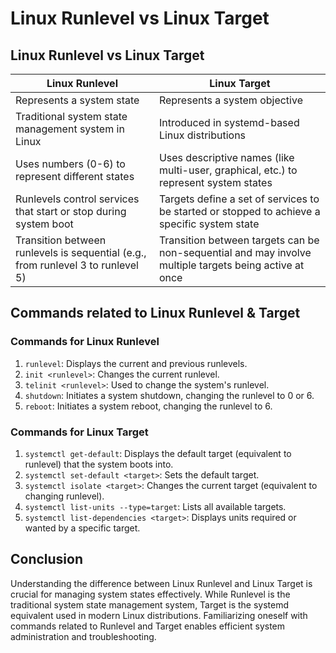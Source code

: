 # Linux Runlevel vs Linux Target

## Linux Runlevel vs Linux Target

| Linux Runlevel              | Linux Target                   |
|-----------------------------|--------------------------------|
| Represents a system state   | Represents a system objective  |
| Traditional system state management system in Linux | Introduced in systemd-based Linux distributions |
| Uses numbers (0-6) to represent different states | Uses descriptive names (like multi-user, graphical, etc.) to represent system states |
| Runlevels control services that start or stop during system boot | Targets define a set of services to be started or stopped to achieve a specific system state |
| Transition between runlevels is sequential (e.g., from runlevel 3 to runlevel 5) | Transition between targets can be non-sequential and may involve multiple targets being active at once |

## Commands related to Linux Runlevel & Target

### Commands for Linux Runlevel

1. `runlevel`: Displays the current and previous runlevels.
2. `init <runlevel>`: Changes the current runlevel.
3. `telinit <runlevel>`: Used to change the system's runlevel.
4. `shutdown`: Initiates a system shutdown, changing the runlevel to 0 or 6.
5. `reboot`: Initiates a system reboot, changing the runlevel to 6.

### Commands for Linux Target

1. `systemctl get-default`: Displays the default target (equivalent to runlevel) that the system boots into.
2. `systemctl set-default <target>`: Sets the default target.
3. `systemctl isolate <target>`: Changes the current target (equivalent to changing runlevel).
4. `systemctl list-units --type=target`: Lists all available targets.
5. `systemctl list-dependencies <target>`: Displays units required or wanted by a specific target.

## Conclusion

Understanding the difference between Linux Runlevel and Linux Target is crucial for managing system states effectively. While Runlevel is the traditional system state management system, Target is the systemd equivalent used in modern Linux distributions. Familiarizing oneself with commands related to Runlevel and Target enables efficient system administration and troubleshooting.
